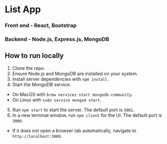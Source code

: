 # List App

### Front end - React, Bootstrap

### Backend - Node.js, Express.js, MongoDB

## How to run locally

1. Clone the repo.
2. Ensure Node.js and MongoDB are installed on your system.
3. Install server dependencies with `npm install`.
4. Start the MongoDB service.
  * On MacOS with `brew services start mongodb-community`.
  * On Linux with `sudo service mongod start`.
5. Run `npm start` to start the server. The default port is `5001`.
6. In a new terminal window, run `npm client` for the UI. The default port is `3000`.
  * If it does not open a browser tab automatically, navigate to `http://localhost:3000`.
